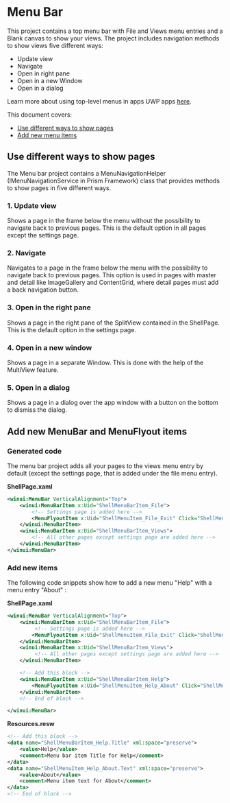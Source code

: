 # Menu Bar

This project contains a top menu bar with File and Views menu entries and a Blank canvas to show your views. The project includes navigation methods to show views five different ways:

- Update view
- Navigate
- Open in right pane
- Open in a new Window
- Open in a dialog

 Learn more about using top-level menus in apps UWP apps [here](https://docs.microsoft.com/windows/uwp/design/controls-and-patterns/menus#create-a-menu-bar).

This document covers:

- [Use different ways to show pages](#navigation)
- [Add new menu items](#newmenuitems)

<a name="navigation"></a>

## Use different ways to show pages

The Menu bar project contains a MenuNavigationHelper (IMenuNavigationService in Prism Framework) class that provides methods to show pages in five different ways.

### 1.  Update view

Shows a page in the frame below the menu without the possibility to navigate back to previous pages. This is the default option in all pages except the settings page.

### 2. Navigate

Navigates to a page in the frame below the menu with the possibility to navigate back to previous pages. This option is used in pages with master and detail like ImageGallery and ContentGrid, where detail pages must add a back navigation button.

### 3. Open in the right pane

Shows a page in the right pane of the SplitView contained in the ShellPage. This is the default option in the settings page.

### 4. Open in a new window

Shows a page in a separate Window. This is done with the help of the MultiView feature.

### 5. Open in a dialog

Shows a page in a dialog over the app window with a button on the bottom to dismiss the dialog.

<a name="newmenuitems"></a>

## Add new MenuBar and MenuFlyout items

### Generated code

The menu bar project adds all your pages to the views menu entry by default (except the settings page, that is added under the file menu entry).

**ShellPage.xaml**

```xml
<winui:MenuBar VerticalAlignment="Top">
    <winui:MenuBarItem x:Uid="ShellMenuBarItem_File">
        <!-- Settings page is added here -->
        <MenuFlyoutItem x:Uid="ShellMenuItem_File_Exit" Click="ShellMenuItemClick_File_Exit" />
    </winui:MenuBarItem>
    <winui:MenuBarItem x:Uid="ShellMenuBarItem_Views">
        <!-- All other pages except settings page are added here -->
    </winui:MenuBarItem>
</winui:MenuBar>
```

### Add new items

The following code snippets show how to add a new menu "Help" with a menu entry "About" :

**ShellPage.xaml**

```xml
<winui:MenuBar VerticalAlignment="Top">
    <winui:MenuBarItem x:Uid="ShellMenuBarItem_File">
         <!-- Settings page is added here -->
        <MenuFlyoutItem x:Uid="ShellMenuItem_File_Exit" Click="ShellMenuItemClick_File_Exit" />
    </winui:MenuBarItem>
    <winui:MenuBarItem x:Uid="ShellMenuBarItem_Views">
         <!-- All other pages except settings page are added here -->
    </winui:MenuBarItem>

    <!-- Add this block -->
    <winui:MenuBarItem x:Uid="ShellMenuBarItem_Help">
        <MenuFlyoutItem x:Uid="ShellMenuItem_Help_About" Click="ShellMenuItemClick_Help_About" />
    </winui:MenuBarItem>
    <!-- End of block -->

</winui:MenuBar>
```

**Resources.resw**

```xml
<!-- Add this block -->
<data name="ShellMenuBarItem_Help.Title" xml:space="preserve">
    <value>Help</value>
    <comment>Menu bar item Title for Help</comment>
</data>
<data name="ShellMenuItem_Help_About.Text" xml:space="preserve">
    <value>About</value>
    <comment>Menu item text for About</comment>
</data>
<!-- End of block -->
```

<a name="invokecode"></a>
